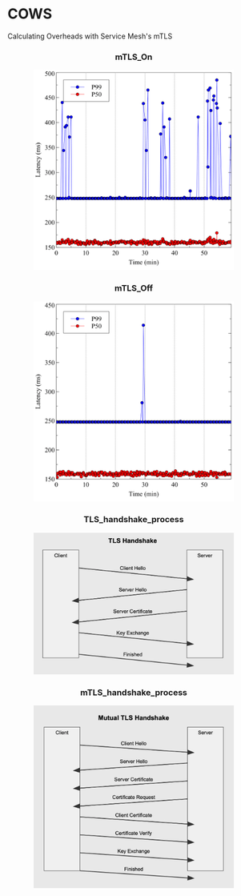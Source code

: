 # COWS
Calculating Overheads with Service Mesh's mTLS

### <p align="center"> mTLS_On
<p align="center"><img width="400" src="Pictures/On_P50_P99.png" width="90%"></img>

### <p align="center"> mTLS_Off
<p align="center"><img width="400" src="https://github.com/sco-edge/COWS/blob/main/Pictures/Off_P50_P99.png" width="90%"></img>

### <p align="center"> TLS_handshake_process
<p align="center"><img width="400" src="https://github.com/sco-edge/COWS/blob/main/Pictures/TLS_handshake.png" width="90%"></img>
                    
### <p align="center"> mTLS_handshake_process
<p align="center"><img width="400" src="https://github.com/sco-edge/COWS/blob/main/Pictures/mTLS_handshake.png" width="90%"></img>
